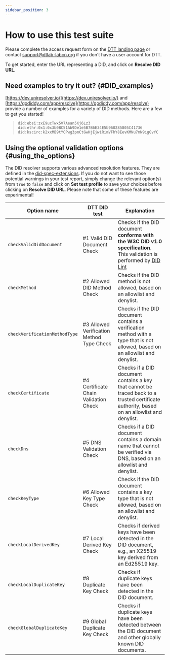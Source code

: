 ```yaml
---
sidebar_position: 3
---
```


# How to use this test suite

Please complete the access request form on the [DTT landing page](https://dtt.dtlab-labcn.app/) or contact [support@dtlab-labcn.org](mailto:support@dtlab-labcn.org) if you don't have a user account for DTT.

To get started, enter the URL representing a DID, and click on **Resolve DID URL**.

## Need examples to try it out? {#DID_examples}

[https://dev.uniresolver.io/](https://dev.uniresolver.io/) and [https://godiddy.com/app/resolve](https://godiddy.com/app/resolve) provide a number of examples for a variety of DID methods.
Here are a few to get you started!

>`did:ebsi:zxE9ucTwx5V7Aean5Kj6Lz3`\
>`did:ethr:0x1:0x3b0BC51Ab9De1e5B7B6E34E5b960285805C41736`\
>`did:kscirc:k2xxMB9tYCPwg3pmCtGwHjEjwiRimVFhY8EevKMNu7mN9igGvYC`

## Using the optional validation options {#using_the_options}

The DID resolver supports various advanced resolution features. They are defined in the [did-spec-extensions](https://github.com/decentralized-identity/did-spec-extensions?tab=readme-ov-file#extension-resolution-options). If you do not want to see those potential warnings in your test report, simply change the relevant option(s) from `true` to `false` and click on **Set test profile** to save your choices before clicking on **Resolve DID URL**.
Please note that some of these features are experimental!

| Option name                    | DTT DID test                      | Explanation                                                                                                                                                                |
| ------------------------------ | --------------------------------- | -------------------------------------------------------------------------------------------------------------------------------------------------------------------------- |
| `checkValidDidDocument`        | \#1 Valid DID Document Check      | Checks if the DID document **conforms with the W3C DID v1.0 specification**. This validation is performed by [DID Lint](https://didlint.ownyourdata.eu/validate)           |
| `checkMethod`                  | \#2 Allowed DID Method Check      | Checks if the DID method is not allowed, based on an allowlist and denylist.                                                                                               |
| `checkVerificationMethodType`  | \#3 Allowed Verification Method Type Check | Checks if the DID document contains a verification method with a type that is not allowed, based on an allowlist and denylist.                                               |
| `checkCertificate`             | \#4 Certificate Chain Validation Check | Checks if a DID document contains a key that cannot be traced back to a trusted certificate authority, based on an allowlist and denylist.                                     |
| `checkDns`                     | \#5 DNS Validation Check          | Checks if a DID document contains a domain name that cannot be verified via DNS, based on an allowlist and denylist.                                                         |
| `checkKeyType`                 | \#6 Allowed Key Type Check        | Checks if the DID document contains a key type that is not allowed, based on an allowlist and denylist.                                                                     |
| `checkLocalDerivedKey`         | \#7 Local Derived Key Check       | Checks if derived keys have been detected in the DID document, e.g., an X25519 key derived from an Ed25519 key.                                                              |
| `checkLocalDuplicateKey`       | \#8 Duplicate Key Check           | Checks if duplicate keys have been detected in the DID document.                                                                                                           |
| `checkGlobalDuplicateKey`      | \#9 Global Duplicate Key Check    | Checks if duplicate keys have been detected between the DID document and other globally known DID documents.                                                                |
